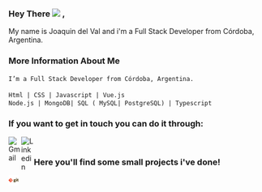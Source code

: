  ### Hey There  <img src="https://media.giphy.com/media/hvRJCLFzcasrR4ia7z/giphy.gif" width="25px"> ,
 
 My name is Joaquin del Val and i'm a Full Stack Developer from Córdoba, Argentina.
  
 ### More Information About Me
```
I’m a Full Stack Developer from Córdoba, Argentina.

Html | CSS | Javascript | Vue.js
Node.js | MongoDB| SQL ( MySQL| PostgreSQL) | Typescript 

```

### If you want to get in touch you can do it through: 
 
<a target="_blank" href="mailto:delvaljoaquin@gmail.com">
  <img align="left" alt="Gmail" width="25px" src="https://cdn.jsdelivr.net/npm/simple-icons@v3/icons/gmail.svg" />
</a>

<a href="https://www.linkedin.com/in/joaquindelval">
  <img align="left" alt="Linkedin" width="25px" src="https://raw.githubusercontent.com/peterthehan/peterthehan/master/assets/linkedin.svg" />
</a>

<br>

### Here you'll find some small projects i've done! 

<a href="https://github.com/delvalj">
  <code><img height="20" src="https://raw.githubusercontent.com/github/explore/80688e429a7d4ef2fca1e82350fe8e3517d3494d/topics/git/git.png"></code>
</a>




